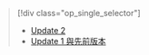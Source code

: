 > [!div class="op_single_selector"]
> * [Update 2](../articles/storsimple/storsimple-manage-volumes-u2.md)
> * [Update 1 與先前版本](../articles/storsimple/storsimple-manage-volumes.md)
> 
> 



<!--HONumber=Nov16_HO3-->


